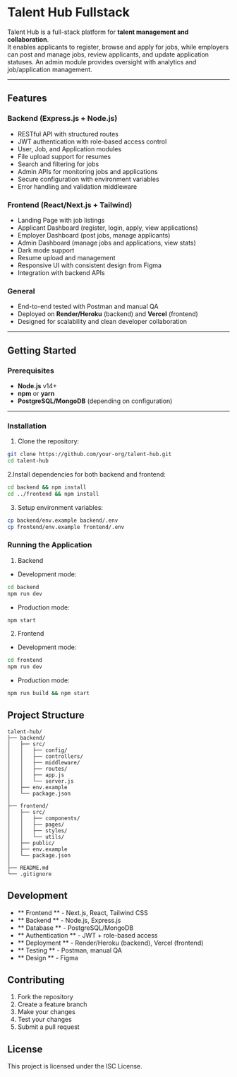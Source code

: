 # Talent Hub Fullstack

Talent Hub is a full-stack platform for **talent management and collaboration**.  
It enables applicants to register, browse and apply for jobs, while employers can post and manage jobs, review applicants, and update application statuses. An admin module provides oversight with analytics and job/application management.

---

## Features

### Backend (Express.js + Node.js)
- RESTful API with structured routes
- JWT authentication with role-based access control
- User, Job, and Application modules
- File upload support for resumes
- Search and filtering for jobs
- Admin APIs for monitoring jobs and applications
- Secure configuration with environment variables
- Error handling and validation middleware

### Frontend (React/Next.js + Tailwind)
- Landing Page with job listings
- Applicant Dashboard (register, login, apply, view applications)
- Employer Dashboard (post jobs, manage applicants)
- Admin Dashboard (manage jobs and applications, view stats)
- Dark mode support
- Resume upload and management
- Responsive UI with consistent design from Figma
- Integration with backend APIs

### General
- End-to-end tested with Postman and manual QA
- Deployed on **Render/Heroku** (backend) and **Vercel** (frontend)
- Designed for scalability and clean developer collaboration

---

## Getting Started

### Prerequisites
- **Node.js** v14+  
- **npm** or **yarn**  
- **PostgreSQL/MongoDB** (depending on configuration)  

---

### Installation

1. Clone the repository:
```bash
git clone https://github.com/your-org/talent-hub.git
cd talent-hub
```
2.Install dependencies for both backend and frontend:
```bash
cd backend && npm install
cd ../frontend && npm install
```

3. Setup environment variables:
```bash
cp backend/env.example backend/.env
cp frontend/env.example frontend/.env
```

### Running the Application

1. Backend

- Development mode:
```bash
cd backend
npm run dev
```

- Production mode: 
```bash
npm start
```

2. Frontend
- Development mode:
```bash
cd frontend
npm run dev
```

- Production mode:
```bash
npm run build && npm start
```

## Project Structure

```
talent-hub/
├── backend/
│   ├── src/
│   │   ├── config/
│   │   ├── controllers/
│   │   ├── middleware/
│   │   ├── routes/
│   │   ├── app.js
│   │   └── server.js
│   ├── env.example
│   └── package.json
│
├── frontend/
│   ├── src/
│   │   ├── components/
│   │   ├── pages/
│   │   ├── styles/
│   │   └── utils/
│   ├── public/
│   ├── env.example
│   └── package.json
│
├── README.md
└── .gitignore
```

## Development
- ** Frontend ** - Next.js, React, Tailwind CSS
- ** Backend ** - Node.js, Express.js
- ** Database ** - PostgreSQL/MongoDB
- ** Authentication ** - JWT + role-based access
- ** Deployment ** - Render/Heroku (backend), Vercel (frontend)
- ** Testing ** - Postman, manual QA
- ** Design ** - Figma

## Contributing

1. Fork the repository
2. Create a feature branch
3. Make your changes
4. Test your changes
5. Submit a pull request

## License

This project is licensed under the ISC License.

